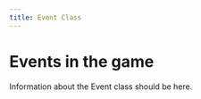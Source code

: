 ```yaml
---
title: Event Class
---
```


Events in the game
====

Information about the Event class should be here.